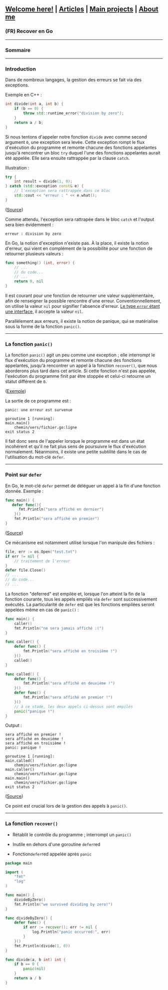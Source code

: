 ## [Welcome here!](https://vpenando.github.io) | [Articles](https://vpenando.github.io/articles.html) | [Main projects](https://vpenando.github.io/projects.html) | [About me](https://vpenando.github.io/about.html)

### (FR) Recover en Go

---

### Sommaire

---

### Introduction
Dans de nombreux langages, la gestion des erreurs se fait via des exceptions.

Exemple en C++ :
```cpp
int divide(int a, int b) {
    if (b == 0) {
        throw std::runtime_error("division by zero");
    }
    return a / b;
}
```
Si nous tentons d'appeler notre fonction `divide` avec comme second argument `0`, une exception sera levée. Cette exception rompt le flux d'exécution du programme et remonte chacune des fonctions appelantes jusqu'à rencontrer un bloc `try` duquel l'une des fonctions appelantes aurait été appelée. Elle sera ensuite rattrappée par la clause `catch`. 

Illustration :
```cpp
try {
    int result = divide(1, 0);
} catch (std::exception const& e) {
    // l'exception sera rattrappée dans ce bloc
    std::cout << "erreur : " << e.what();
}
```
([Source](http://coliru.stacked-crooked.com/a/6330f023102bc707))

Comme attendu, l'exception sera rattrapée dans le bloc `catch` et l'output sera bien évidemment :
```
erreur : division by zero
```
En Go, la notion d'exception n'existe pas. À la place, il existe la notion d'erreur, qui vient en complément de la possibilité pour une fonction de retourner plusieurs valeurs :
```go
func something() (int, error) {
    // ...
    // du code...
    // ...
    return 0, nil
}
```
Il est courant pour une fonction de retourner une valeur supplémentaire, afin de renseigner la possible rencontre d'une erreur.
Conventionnellement, on utilise la valeur `nil` pour signifier l'absence d'erreur. [Le type `error` étant une interface](https://golang.org/pkg/builtin/#error), il accepte la valeur `nil`.

Parallèlement aux erreurs, il existe la notion de panique, qui se matérialise sous la forme de la fonction `panic()`.

---

### La fonction `panic()`
La fonction `panic()` agit un peu comme une exception ; elle interrompt le flux d'exécution du programme et remonte chacune des fonctions appelantes, jusqu'à rencontrer un appel à la fonction `recover()`, que nous aborderons plus tard dans cet article. Si cette fonction n'est pas appelée, l'exécution du programme finit par être stoppée et celui-ci retourne un statut différent de `0`.

([Exemple](https://play.golang.org/p/HeTJoJtH5TN))

La sortie de ce programme est :
```
panic: une erreur est survenue

goroutine 1 [running]:
main.main()
    chemin/vers/fichier.go:ligne
exit status 2
```
Il fait donc sens de l'appeler lorsque le programme est dans un état incohérent et qu'il ne fait plus sens de poursuivre le flux d'exécution normalement.
Néanmoins, il existe une petite subtilité dans le cas de l'utilisation du mot-clé `defer`.

---

### Point sur `defer`
En Go, le mot-clé `defer` permet de déléguer un appel à la fin d'une fonction donnée. Exemple :
```go
func main() {
   defer func(){
      fmt.Println("sera affiché en dernier")
    }()
    fmt.Println("sera affiché en premier")
}
```
([Source](https://play.golang.org/p/kQRWpuT1bqD))

Ce mécanisme est notamment utilisé lorsque l'on manipule des fichiers :
```go
file, err := os.Open("test.txt")
if err != nil {
    // traitement de l'erreur
}
defer file.Close()
// ...
// du code...
// ...
```
La fonction "deferred" est empilée et, lorsque l'on atteint la fin de la fonction courante, tous les appels empilés via `defer` sont successivement exécutés.
La particularité de `defer` est que les fonctions empilées seront appelées même en cas de `panic()` :
```go
func main() {
    caller()
    fmt.Println("ne sera jamais affiché :(")
}

func caller() {
    defer func() {
        fmt.Println("sera affiché en troisième !")
    }()
    called()
}

func called() {
    defer func() {
        fmt.Println("sera affiché en deuxième !")
    }()
    defer func() {
        fmt.Println("sera affiché en premier !")
    }()
    // à ce stade, les deux appels ci-dessus sont empilés
    panic("panique !")
}
```
Output :
```
sera affiché en premier !
sera affiché en deuxième !
sera affiché en troisième !
panic: panique !

goroutine 1 [running]:
main.called()
    chemin/vers/fichier.go:ligne
main.caller()
    chemin/vers/fichier.go:ligne
main.main()
    chemin/vers/fichier.go:ligne
exit status 2
```
([Source](https://play.golang.org/p/6PCBN0_U9J5))

Ce point est crucial lors de la gestion des appels à `panic()`.

---

### La fonction `recover()`
* Rétablit le contrôle du programme ; interrompt un `panic()`
* Inutile en dehors d'une goroutine `defer`red

* Fonction`defer`red appelée après `panic`
```go
package main

import (
    "fmt"
    "log"
)

func main() {
    divideByZero()
    fmt.Println("we survived dividing by zero!")
}

func divideByZero() {
    defer func() {
        if err := recover(); err != nil {
            log.Println("panic occurred:", err)
        }
    }()
    fmt.Println(divide(1, 0))
}

func divide(a, b int) int {
    if b == 0 {
        panic(nil)
    }
    return a / b
}
```
